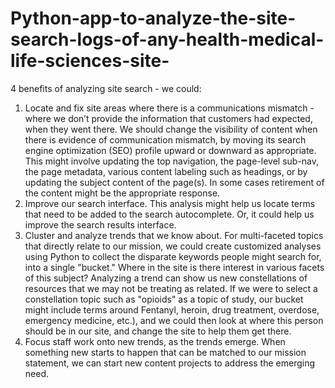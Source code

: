 # Python-app-to-analyze-the-site-search-logs-of-any-health-medical-life-sciences-site-

4 benefits of analyzing site search - we could:

1. Locate and fix site areas where there is a communications mismatch - where we don’t provide the information that customers had expected, when they went there. We should change the visibility of content when there is evidence of communication mismatch, by moving its search engine optimization (SEO) profile upward or downward as appropriate. This might involve updating the top navigation, the page-level sub-nav, the page metadata, various content labeling such as headings, or by updating the subject content of the page(s). In some cases retirement of the content might be the appropriate response.
2. Improve our search interface. This analysis might help us locate terms that need to be added to the search autocomplete. Or, it could help us improve the search results interface.
3. Cluster and analyze trends that we know about. For multi-faceted topics that directly relate to our mission, we could create customized analyses using Python to collect the disparate keywords people might search for, into a single "bucket." Where in the site is there interest in various facets of this subject? Analyzing a trend can show us new constellations of resources that we may not be treating as related. If we were to select a constellation topic such as "opioids" as a topic of study, our bucket might include terms around Fentanyl, heroin, drug treatment, overdose, emergency medicine, etc.), and we could then look at where this person should be in our site, and change the site to help them get there.
4. Focus staff work onto new trends, as the trends emerge. When something new starts to happen that can be matched to our mission statement, we can start new content projects to address the emerging need.
